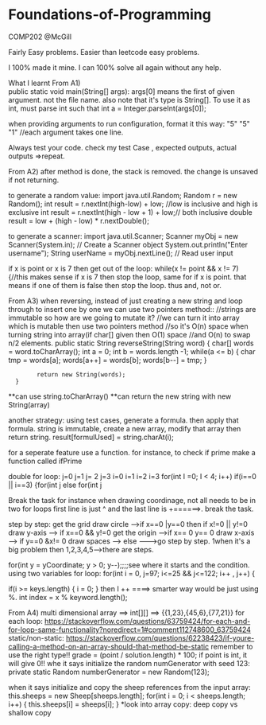 # Foundations-of-Programming
COMP202 @McGill

Fairly Easy problems. 
Easier than leetcode easy problems. 

I 100% made it mine. I can 100% solve all again without any help. 

What I learnt
From A1)  
public static void main(String[] args):  args[0] means the first of given argument. not the file name. also note that it's type is String[]. To use it as int, must parse int such that int a = Integer.parseInt(args[0]);

when providing arguments to run configuration, format it this way:
"5"
"5"
"1"
//each argument takes one line. 

Always test your code. check my test Case , expected outputs, actual outputs  =>repeat. 

From A2)
after method is done, the stack is removed. the change is unsaved if not returning. 

to generate a random value: 
import java.util.Random;
Random r = new Random();
int result = r.nextInt(high-low) + low; //low is inclusive and high is exclusive 
int result = r.nextInt(high - low + 1) + low;// both inclusive 
double result = low + (high - low) * r.nextDouble();

to generate a scanner:
import java.util.Scanner;
  Scanner myObj = new Scanner(System.in);  // Create a Scanner object
  System.out.println("Enter username");
  String userName = myObj.nextLine();  // Read user input

if x is point or x is 7 then get out of the loop:
while(x != point && x != 7) {//this makes sense if x is 7 then stop the loop, same for if x is point.  that means if one of them is false then stop the loop. thus and, not or.

From A3)
when reversing, instead of just creating a new string and loop through to insert one by one we can use two pointers method::
//strings are immutable so how are we going to mutate it?
	  //we can turn it into array which is mutable then use two pointers method 
	  //so it's O(n) space when turning string into array(if char[] given then O(1) space
	  //and O(n) to swap n/2 elements.
	  public static String reverseString(String word) {
			char[] words = word.toCharArray();
			int a = 0;
			int b = words.length -1; 
			while(a <= b) {
				char tmp = words[a];
				words[a++] = words[b];
				words[b--] = tmp;
			}
			
			return new String(words);
	  }
	
**can use string.toCharArray()
**can return the new string with new String(array)

another strategy: using test cases, generate a formula. then apply that formula. 
string is immutable, create a new array, modify that array then return string.
 result[formulUsed] = string.charAt(i);

for a seperate feature use a function. for instance, to check if prime make a function called ifPrime

double for loop: 
      j=0      j=1    j= 2    j=3
i=0
i=1
i=2
i=3
for(int I =0; I < 4; i++)
	if(i==0 || i==3) {for(int j 
           else for(int j 


Break the task for instance when drawing coordinage, not all needs to be in two for loops
first line is just ^ and the last line is +======>. break the task.

step by step:
get the grid
draw circle -->if x==0 |y==0 then if x!=0 || y!=0
draw y-axis --> if x==0 && y!=0
get the origin -->if x== 0 y== 0 
draw x-axis --> if y==0 &x!= 0
draw spaces --> else 
--->go step by step. 1when it's a big problem then 1,2,3,4,5-->there are steps. 

for(int y = yCoordinate; y > 0; y--);;;;see where it starts and the condition.
using two variables for loop: for(int i = 0, j=97; i<=25 && j<=122; i++ , j++) {

if(i >= keys.length) {
				i = 0;
			}
then I ++
====> smarter way would be just using %. 
int index = x % keyword.length();

From A4)
multi dimensional array ==> int[][] ==> {{1,23},{45,6},{77,21}}
for each loop: https://stackoverflow.com/questions/63759424/for-each-and-for-loop-same-functionality?noredirect=1#comment112748600_63759424
static/non-static:
https://stackoverflow.com/questions/62238423/if-youre-calling-a-method-on-an-array-should-that-method-be-static
remember to use the right type!!
grade = (point / solution.length) * 100; 
if point is int, it will give 0!!
whe it says initialize the random numGenerator with seed 123:
private static Random numberGenerator = new Random(123);

when it says initialize and copy the sheep references from the input array:
this.sheeps = new Sheep[sheeps.length];
		for(int i = 0; i < sheeps.length; i++) {
			this.sheeps[i] = sheeps[i];
		}
*look into array copy: deep copy vs shallow copy

